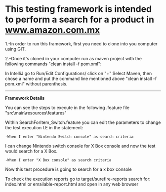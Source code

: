 # This testing framework is intended to perform a search for a product in www.amazon.com.mx

1.-In order to run this framework, first you need to clone into you computer using GIT.

2.-Once it's cloned in your computer run as maven project with the following commands "clean install -f pom.xml":

In IntelliJ go to Run/Edit Configurations/ click on "+" Select Maven,
then chose a name and put the command line mentioned above
 "clean install -f pom.xml" without parenthesis.

 --------------------------------------------------------------------------------------------------------------------
**Framework Details**

You can see the steps to execute in the following .feature file "src\main\resources\features\"

Within SearchForItem_Switch.feature you can edit the parameters  to change the test execution
I.E in the statement:

    -When I enter "Nintendo Switch console" as search criteria

I can change Nintendo switch console for X Box console and now the test would search for a X Box.

    -When I enter "X Box console" as search criteria

Now this test procedure is going to search for a x box console

To check the execution reports go to target/surefire-reports search for:
index.html or emailable-report.html and open in any web browser

